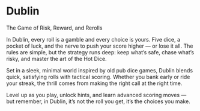 # Dublin
The Game of Risk, Reward, and Rerolls

In Dublin, every roll is a gamble and every choice is yours.
Five dice, a pocket of luck, and the nerve to push your score higher — or lose it all.
The rules are simple, but the strategy runs deep: keep what’s safe, chase what’s risky, and master the art of the Hot Dice.

Set in a sleek, minimal world inspired by old pub dice games, Dublin blends quick, satisfying rolls with tactical scoring. Whether you bank early or ride your streak, the thrill comes from making the right call at the right time.

Level up as you play, unlock hints, and learn advanced scoring moves — but remember, in Dublin, it’s not the roll you get, it’s the choices you make.
